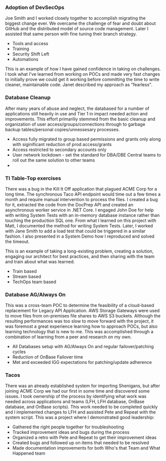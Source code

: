
### Adoption of DevSecOps
Joe Smith and I worked closely together to accomplish migrating the biggest change ever. We overcame the challenge of fear and doubt about GitHub and the distributed model of source code management. Later I assisted that same person with fine tuning their branch strategy.
* Tools and access
* Training
* Security Shift Left
* Automations

This is an example of how I have gained confidence in taking on challenges. I took what I've learned from working on POCs and made very fast changes to initially prove we could get it working before committing the time to write cleaner, maintainable code. Janet described my approach as "fearless".  

### Database Cleanup
After many years of abuse and neglect, the databased for a number of applications still heavily in use and Tier 1 in impact needed action and improvements. This effort primariliy stemmed from the basic cleanup and organization of user access/groups/connections through to garbage backup tables/personal copies/unnessesary processes.

* Access fully migrated to group based permissions and grants only along with siginificant reduction of prod access/grants
* Access restricted to secondary accounts only
* User network lockdown - set the standard for DBA/DBE Central teams to roll out the same solution to other teams
* 

### TI Table-Top exercises
There was a bug in the Kill It Off application that plagued ACME Corp for a long time. The synchronous Taco API endpoint would time out a few times a month and require manual intervention to process the files. I created a bug for it, extracted the code from the DocPrep API and created an asynchronous worker service in .NET Core. I engaged John Doe for help with writing System Tests with an in-memory database instance rather than touching the production SQL one. From what I learned on this project with Matt, I documented the method for writing System Tests. Later, I worked with Jane Smith to add a load test that could be triggered in a similar fashion. I also presented in a System Demo how I reproduced and solved the timeout.  

This is an example of taking a long-existing problem, creating a solution, engaging our architect for best practices, and then sharing with the team and train about what was learned.  
* Train based
* Stream based
* TechOps team based

### Database AG/Always On
This was a cross-team POC to determine the feasibility of a cloud-based replacement for Legacy API Application. AWS Storage Gateways were used to move files from on-premises file shares to AWS S3 buckets. Although the resulting performances was too slow to move forward with the project, it was foremost a great experience learning how to approach POCs, but also learning technology that is new to me. This was accomplished through a combination of learning from a peer and research on my own. 
* All Databases setup with AG/Always On and regular failover/patching cycles
* Reduction of OnBase Failover time
* Met and exceeded IGG expectations for patching/update adherence

### Tacos
There was an already established system for importing Shenigans, but after joining ACME Corp we had our first in some time and discovered some issues. I took ownership of the process by identifying what work was needed across applications and teams (LFH, LFH database, OnBase database, and OnBase scripts). This work needed to be completed quickly and I implemented changes to LFH and assisted Pete and Repeat with the system script. This was a project where I demonstrated good leadership:  

* Gathered the right people together for troubleshooting  
* Tracked improvement ideas and bugs during the process  
* Organized a retro with Pete and Repeat to get their improvement ideas  
* Created bugs and followed up on items that needed to be resolved  
* Made documentation improvements for both Who's that Team and What Happened team







